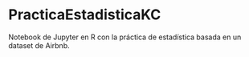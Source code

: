 # PracticaEstadisticaKC

Notebook de Jupyter en R con la práctica de estadística basada en un dataset de Airbnb.